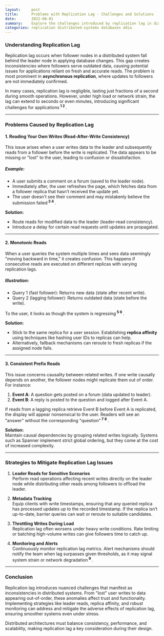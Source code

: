 ```yaml
---
layout:     post    
title:      Problems with Replication Lag - Challenges and Solutions   
date:       2022-08-01    
summary:    Explore the challenges introduced by replication lag in distributed systems, with examples like read anomalies and strategies to mitigate them.    
categories: replication distributed-systems databases ddia
---
```


### **Understanding Replication Lag**

Replication lag occurs when follower nodes in a distributed system fall behind the leader node in applying database changes. This gap creates inconsistencies where followers serve outdated data, causing potential issues for applications reliant on fresh and accurate reads. The problem is most prominent in **asynchronous replication**, where updates to followers are not immediately confirmed.

In many cases, replication lag is negligible, lasting just fractions of a second during smooth operations. However, under high load or network strain, the lag can extend to seconds or even minutes, introducing significant challenges for applications<sup><span title="undefined assistant-4XZVpHktbtSH4a7YRueaoR"><strong> 1 </strong></span></sup><sup><span title="undefined assistant-4XZVpHktbtSH4a7YRueaoR"><strong> 2 </strong></span></sup>.
   
---  

### **Problems Caused by Replication Lag**

#### 1. **Reading Your Own Writes (Read-After-Write Consistency)**
This issue arises when a user writes data to the leader and subsequently reads from a follower before the write is replicated. The data appears to be missing or "lost" to the user, leading to confusion or dissatisfaction.

##### Example:
- A user submits a comment on a forum (saved to the leader node).
- Immediately after, the user refreshes the page, which fetches data from a follower replica that hasn’t received the update yet.
- The user doesn't see their comment and may mistakenly believe the submission failed<sup><span title="undefined assistant-4XZVpHktbtSH4a7YRueaoR"><strong> 3 </strong></span></sup><sup><span title="undefined assistant-4XZVpHktbtSH4a7YRueaoR"><strong> 4 </strong></span></sup>.

**Solution:**
- Route reads for modified data to the leader (leader-read consistency).
- Introduce a delay for certain read requests until updates are propagated.

---  

#### 2. **Monotonic Reads**
When a user queries the system multiple times and sees data seemingly "moving backward in time," it creates confusion. This happens if consecutive reads are executed on different replicas with varying replication lags.

##### Illustration:
- Query 1 (fast follower): Returns new data (state after recent write).
- Query 2 (lagging follower): Returns outdated data (state before the write).

To the user, it looks as though the system is regressing<sup><span title="undefined assistant-4XZVpHktbtSH4a7YRueaoR"><strong> 5 </strong></span></sup><sup><span title="undefined assistant-4XZVpHktbtSH4a7YRueaoR"><strong> 6 </strong></span></sup>.

**Solution:**
- Stick to the same replica for a user session. Establishing **replica affinity** using techniques like hashing user IDs to replicas can help.
- Alternatively, fallback mechanisms can reroute to fresh replicas if the assigned node fails.

---  

#### 3. **Consistent Prefix Reads**
This issue concerns causality between related writes. If one write causally depends on another, the follower nodes might replicate them out of order. For instance:
1. **Event A**: A question gets posted on a forum (data updated to leader).
2. **Event B**: A reply is posted to the question and logged after Event A.

If reads from a lagging replica retrieve Event B before Event A is replicated, the display will appear nonsensical to the user. Readers will see an "answer" without the corresponding "question"<sup><span title="undefined assistant-4XZVpHktbtSH4a7YRueaoR"><strong> 7 </strong></span></sup><sup><span title="undefined assistant-4XZVpHktbtSH4a7YRueaoR"><strong> 8 </strong></span></sup>.

**Solution:**    
Maintain causal dependencies by grouping related writes logically. Systems such as Spanner implement strict global ordering, but they come at the cost of increased complexity.
   
---  

### **Strategies to Mitigate Replication Lag Issues**

1. **Leader Reads for Sensitive Scenarios**    
   Perform read operations affecting recent writes directly on the leader node while distributing other reads among followers to offload the leader.

2. **Metadata Tracking**    
   Equip clients with write timestamps, ensuring that any queried replica has processed updates up to the recorded timestamp. If the replica isn’t up-to-date, barrier queries can wait or reroute to suitable candidates.

3. **Throttling Writes During Load**    
   Replication lag often worsens under heavy write conditions. Rate limiting or batching high-volume writes can give followers time to catch up.

4. **Monitoring and Alerts**    
   Continuously monitor replication lag metrics. Alert mechanisms should notify the team when lag surpasses given thresholds, as it may signal system strain or network degradation<sup><span title="undefined assistant-4XZVpHktbtSH4a7YRueaoR"><strong> 9 </strong></span></sup>.

---  

### **Conclusion**
Replication lag introduces nuanced challenges that manifest as inconsistencies in distributed systems. From "lost" user writes to data appearing out-of-order, these anomalies affect trust and functionality. Implementing strategies like leader reads, replica affinity, and robust monitoring can address and mitigate the adverse effects of replication lag, ensuring smoother systems even under stress.

Distributed architectures must balance consistency, performance, and scalability, making replication lag a key consideration during their design.  
